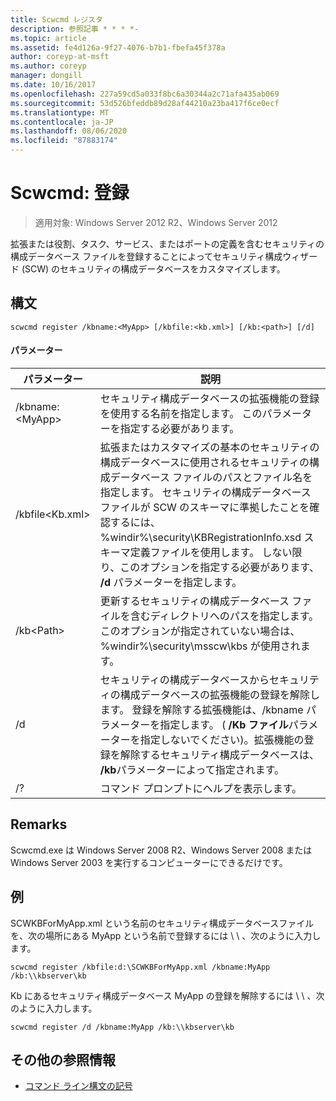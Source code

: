 ```yaml
---
title: Scwcmd レジスタ
description: 参照記事 * * * *-
ms.topic: article
ms.assetid: fe4d126a-9f27-4076-b7b1-fbefa45f378a
author: coreyp-at-msft
ms.author: coreyp
manager: dongill
ms.date: 10/16/2017
ms.openlocfilehash: 227a59cd5a033f8bc6a30344a2c71afa435ab069
ms.sourcegitcommit: 53d526bfeddb89d28af44210a23ba417f6ce0ecf
ms.translationtype: MT
ms.contentlocale: ja-JP
ms.lasthandoff: 08/06/2020
ms.locfileid: "87883174"
---
```

# <a name="scwcmd-register"></a>Scwcmd: 登録

> 適用対象: Windows Server 2012 R2、Windows Server 2012

拡張または役割、タスク、サービス、またはポートの定義を含むセキュリティの構成データベース ファイルを登録することによってセキュリティ構成ウィザード (SCW) のセキュリティの構成データベースをカスタマイズします。

## <a name="syntax"></a>構文

```
scwcmd register /kbname:<MyApp> [/kbfile:<kb.xml>] [/kb:<path>] [/d]
```

#### <a name="parameters"></a>パラメーター

|パラメーター|説明|
|---------|-----------|
|/kbname:\<MyApp>|セキュリティ構成データベースの拡張機能の登録を使用する名前を指定します。 このパラメーターを指定する必要があります。|
|/kbfile\<Kb.xml>|拡張またはカスタマイズの基本のセキュリティの構成データベースに使用されるセキュリティの構成データベース ファイルのパスとファイル名を指定します。 セキュリティの構成データベース ファイルが SCW のスキーマに準拠したことを確認するには、%windir%\security\KBRegistrationInfo.xsd スキーマ定義ファイルを使用します。 しない限り、このオプションを指定する必要があります、 **/d** パラメーターを指定します。|
|/kb\<Path>|更新するセキュリティの構成データベース ファイルを含むディレクトリへのパスを指定します。 このオプションが指定されていない場合は、%windir%\security\msscw\kbs が使用されます。|
|/d|セキュリティの構成データベースからセキュリティの構成データベースの拡張機能の登録を解除します。 登録を解除する拡張機能は、/kbname パラメーターを指定します。 ( **/Kb ファイル**パラメーターを指定しないでください)。拡張機能の登録を解除するセキュリティ構成データベースは、 **/kb**パラメーターによって指定されます。|
|/?|コマンド プロンプトにヘルプを表示します。|

## <a name="remarks"></a>Remarks

Scwcmd.exe は Windows Server 2008 R2、Windows Server 2008 または Windows Server 2003 を実行するコンピューターにできるだけです。

## <a name="examples"></a>例

SCWKBForMyApp.xml という名前のセキュリティ構成データベースファイルを、次の場所にある MyApp という名前で登録するには \\ \\ 、次のように入力します。
```
scwcmd register /kbfile:d:\SCWKBForMyApp.xml /kbname:MyApp /kb:\\kbserver\kb
```
Kb にあるセキュリティ構成データベース MyApp の登録を解除するには \\ \\ 、次のように入力します。
```
scwcmd register /d /kbname:MyApp /kb:\\kbserver\kb
```

## <a name="additional-references"></a>その他の参照情報

- [コマンド ライン構文の記号](command-line-syntax-key.md)